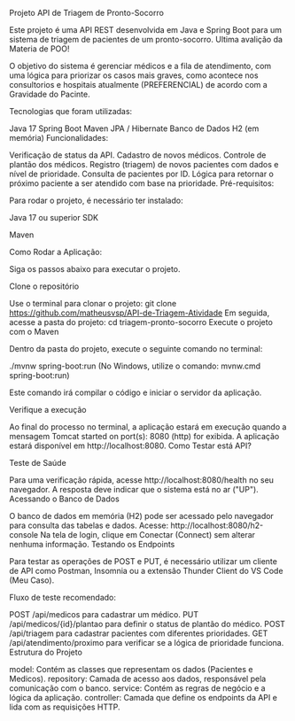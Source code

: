 Projeto API de Triagem de Pronto-Socorro

Este projeto é uma API REST desenvolvida em Java e Spring Boot para um sistema de triagem de pacientes de um pronto-socorro. Ultima avalição da Materia de POO!

O objetivo do sistema é gerenciar médicos e a fila de atendimento, com uma lógica para priorizar os casos mais graves, como acontece nos consultorios e hospitais atualmente (PREFERENCIAL) de acordo com a Gravidade do Pacinte.

Tecnologias que foram utilizadas:

Java 17
Spring Boot
Maven
JPA / Hibernate
Banco de Dados H2 (em memória)
Funcionalidades:

Verificação de status da API.
Cadastro de novos médicos.
Controle de plantão dos médicos.
Registro (triagem) de novos pacientes com dados e nível de prioridade.
Consulta de pacientes por ID.
Lógica para retornar o próximo paciente a ser atendido com base na prioridade.
Pré-requisitos:

Para rodar o projeto, é necessário ter instalado:

Java 17 ou superior SDK

Maven

Como Rodar a Aplicação:

Siga os passos abaixo para executar o projeto.

Clone o repositório

Use o terminal para clonar o projeto:
git clone https://github.com/matheusvsp/API-de-Triagem-Atividade
Em seguida, acesse a pasta do projeto:
cd triagem-pronto-socorro
Execute o projeto com o Maven

Dentro da pasta do projeto, execute o seguinte comando no terminal:

./mvnw spring-boot:run
(No Windows, utilize o comando: mvnw.cmd spring-boot:run)

Este comando irá compilar o código e iniciar o servidor da aplicação.

Verifique a execução

Ao final do processo no terminal, a aplicação estará em execução quando a mensagem Tomcat started on port(s): 8080 (http) for exibida.
A aplicação estará disponível em http://localhost:8080.
Como Testar está API?

Teste de Saúde

Para uma verificação rápida, acesse http://localhost:8080/health no seu navegador. A resposta deve indicar que o sistema está no ar ("UP").
Acessando o Banco de Dados

O banco de dados em memória (H2) pode ser acessado pelo navegador para consulta das tabelas e dados.
Acesse: http://localhost:8080/h2-console
Na tela de login, clique em Conectar (Connect) sem alterar nenhuma informação.
Testando os Endpoints

Para testar as operações de POST e PUT, é necessário utilizar um cliente de API como Postman, Insomnia ou a extensão Thunder Client do VS Code (Meu Caso).

Fluxo de teste recomendado:

POST /api/medicos para cadastrar um médico.
PUT /api/medicos/{id}/plantao para definir o status de plantão do médico.
POST /api/triagem para cadastrar pacientes com diferentes prioridades.
GET /api/atendimento/proximo para verificar se a lógica de prioridade funciona.
Estrutura do Projeto

model: Contém as classes que representam os dados (Pacientes e Medicos).
repository: Camada de acesso aos dados, responsável pela comunicação com o banco.
service: Contém as regras de negócio e a lógica da aplicação.
controller: Camada que define os endpoints da API e lida com as requisições HTTP.

